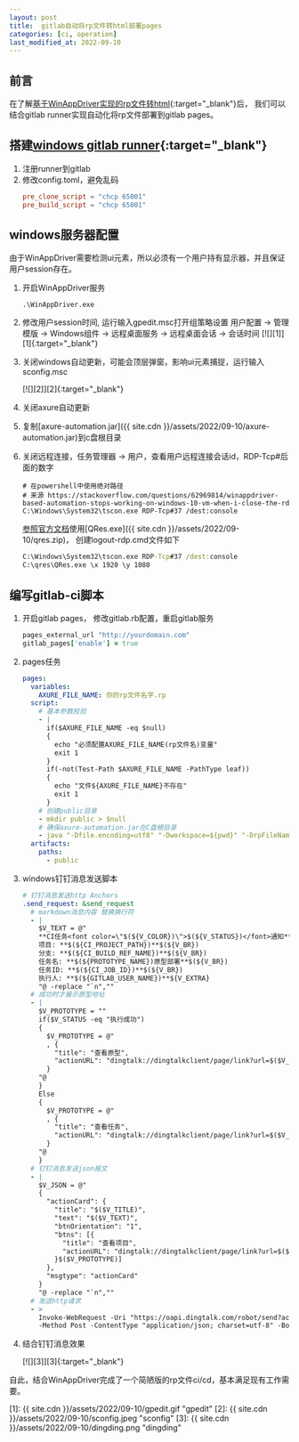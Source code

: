 ```yaml
---
layout: post
title:  gitlab自动将rp文件转html部署pages
categories: [ci, operation]
last_modified_at: 2022-09-10
---
```


## 前言
在了解[基于WinAppDriver实现的rp文件转html](./2022-09-02-windows-app-driver-axure.md){:target="_blank"}后，
我们可以结合gitlab runner实现自动化将rp文件部署到gitlab pages。

## 搭建[windows gitlab runner](https://docs.gitlab.com/runner/install/windows.html){:target="_blank"}

1. 注册runner到gitlab
2. 修改config.toml，避免乱码
    ```toml
    pre_clone_script = "chcp 65001"
    pre_build_script = "chcp 65001"
    ```

## windows服务器配置
由于WinAppDriver需要检测ui元素，所以必须有一个用户持有显示器，并且保证用户session存在。

1. 开启WinAppDriver服务
    ```shell
    .\WinAppDriver.exe
    ```
2. 修改用户session时间, 运行输入gpedit.msc打开组策略设置
   用户配置 -> 管理模版 -> Windows组件 -> 远程桌面服务 -> 远程桌面会话 -> 会话时间
   [![][1]][1]{:target="_blank"}

3. 关闭windows自动更新，可能会顶层弹窗，影响ui元素捕捉，运行输入sconfig.msc

   [![][2]][2]{:target="_blank"}

4. 关闭axure自动更新
5. 复制[axure-automation.jar]({{ site.cdn }}/assets/2022/09-10/axure-automation.jar)到c盘根目录
6. 关闭远程连接，任务管理器 -> 用户，查看用户远程连接会话id，RDP-Tcp#后面的数字
    ```shell
    # 在powershell中使用绝对路径
    # 来源 https://stackoverflow.com/questions/62969814/winappdriver-based-automation-stops-working-on-windows-10-vm-when-i-close-the-rd
    C:\Windows\System32\tscon.exe RDP-Tcp#37 /dest:console
    ```
    [参照官方文档](https://github.com/microsoft/WinAppDriver/blob/master/Docs/RunningOnRemoteMachine.md)使用[QRes.exe]({{ site.cdn }}/assets/2022/09-10/qres.zip)，
    创建logout-rdp.cmd文件如下
    ```cmd
    C:\Windows\System32\tscon.exe RDP-Tcp#37 /dest:console
    C:\qres\QRes.exe \x 1920 \y 1080
    ```
## 编写gitlab-ci脚本
1. 开启gitlab pages， 修改gitlab.rb配置，重启gitlab服务
    ```ruby
    pages_external_url "http://yourdomain.com"
    gitlab_pages['enable'] = true
    ```
3. pages任务
    ```yaml
    pages:
      variables:
        AXURE_FILE_NAME: 你的rp文件名字.rp
      script:
        # 基本参数校验
        - |
          if($AXURE_FILE_NAME -eq $null) 
          {
            echo "必须配置AXURE_FILE_NAME(rp文件名)变量"
            exit 1
          }
          if(-not(Test-Path $AXURE_FILE_NAME -PathType leaf))
          {
            echo "文件${AXURE_FILE_NAME}不存在"
            exit 1
          }
        # 创建public目录
        - mkdir public > $null
        # 确保axure-automation.jar在C盘根目录
        - java "-Dfile.encoding=utf8" "-Dworkspace=${pwd}" "-DrpFileName=${AXURE_FILE_NAME}" -jar C:\axure-automation.jar
      artifacts:
        paths:
          - public
    ```
4. windows钉钉消息发送脚本

    ```yaml
    # 钉钉消息发送http Anchors
    .send_request: &send_request
      # markdown消息内容 替换换行符
      - |
        $V_TEXT = @"
        **CI任务<font color=\"$(${V_COLOR})\">$(${V_STATUS})</font>通知**$(${V_BR})
        项目: **$(${CI_PROJECT_PATH})**$(${V_BR})
        分支: **$(${CI_BUILD_REF_NAME})**$(${V_BR})
        任务名: **$(${PROTOTYPE_NAME})原型部署**$(${V_BR})
        任务ID: **$(${CI_JOB_ID})**$(${V_BR})
        执行人: **$(${GITLAB_USER_NAME})**${V_EXTRA}
        "@ -replace "`n",""
      # 成功时才展示原型地址
      - |
        $V_PROTOTYPE = ""
        if($V_STATUS -eq "执行成功")
        {
          $V_PROTOTYPE = @"
          , {
            "title": "查看原型",
            "actionURL": "dingtalk://dingtalkclient/page/link?url=$($V_PAGES_URL)&pc_slide=false"
          }
        "@
        } 
        Else 
        {
          $V_PROTOTYPE = @"
          , {
            "title": "查看任务",
            "actionURL": "dingtalk://dingtalkclient/page/link?url=$($V_TASK_URL)&pc_slide=false"
          }
        "@
        }
      # 钉钉消息发送json报文
      - |
        $V_JSON = @"
        {
          "actionCard": {
            "title": "$($V_TITLE)",
            "text": "$($V_TEXT)",
            "btnOrientation": "1",
            "btns": [{
              "title": "查看项目",
              "actionURL": "dingtalk://dingtalkclient/page/link?url=$($V_PROJECT_URL)&pc_slide=false"
            }$($V_PROTOTYPE)]
          },
          "msgtype": "actionCard"
        }
        "@ -replace "`n",""
      # 发送http请求
      - >
        Invoke-WebRequest -Uri "https://oapi.dingtalk.com/robot/send?access_token=$DINGTALK_ACCESS_TOKEN"
        -Method Post -ContentType "application/json; charset=utf-8" -Body "$V_JSON" -UseBasicParsing
    ```
5. 结合钉钉消息效果

    [![][3]][3]{:target="_blank"}

自此，结合WinAppDriver完成了一个简陋版的rp文件ci/cd，基本满足现有工作需要。

[1]: {{ site.cdn }}/assets/2022/09-10/gpedit.gif "gpedit"
[2]: {{ site.cdn }}/assets/2022/09-10/sconfig.jpeg "sconfig"
[3]: {{ site.cdn }}/assets/2022/09-10/dingding.png "dingding"